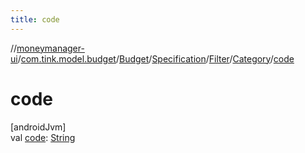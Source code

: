 ```yaml
---
title: code
---
```

//[moneymanager-ui](../../../../../../index.html)/[com.tink.model.budget](../../../../index.html)/[Budget](../../../index.html)/[Specification](../../index.html)/[Filter](../index.html)/[Category](index.html)/[code](code.html)



# code



[androidJvm]\
val [code](code.html): [String](https://kotlinlang.org/api/latest/jvm/stdlib/kotlin/-string/index.html)




